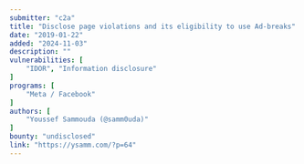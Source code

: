 ```yaml
---
submitter: "c2a"
title: "Disclose page violations and its eligibility to use Ad-breaks"
date: "2019-01-22"
added: "2024-11-03"
description: ""
vulnerabilities: [
    "IDOR", "Information disclosure"
]
programs: [
    "Meta / Facebook"
]
authors: [
    "Youssef Sammouda (@samm0uda)"
]
bounty: "undisclosed"
link: "https://ysamm.com/?p=64"
---
```




